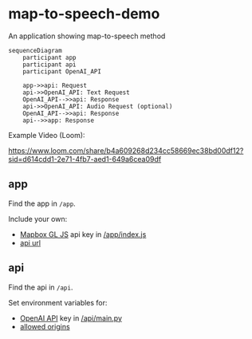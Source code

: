 # map-to-speech-demo
An application showing map-to-speech method

```mermaid
sequenceDiagram
    participant app
    participant api
    participant OpenAI_API

    app->>api: Request
    api->>OpenAI_API: Text Request
    OpenAI_API-->>api: Response
    api->>OpenAI_API: Audio Request (optional)
    OpenAI_API-->>api: Response
    api-->>app: Response
```

Example Video (Loom):

https://www.loom.com/share/b4a609268d234cc58669ec38bd00df12?sid=d614cdd1-2e71-4fb7-aed1-649a6cea09df

## app

Find the app in `/app`.

Include your own:
- [Mapbox GL JS](https://docs.mapbox.com/mapbox-gl-js/api/) api key in [/app/index.js](https://github.com/sparkgeo/map-to-speech-demo/blob/main/app/index.js#L3)
- [api url](https://github.com/sparkgeo/map-to-speech-demo/blob/main/app/index.js#L1)

## api

Find the api in `/api`.

Set environment variables for:
- [OpenAI API](https://openai.com/blog/openai-api) key in [/api/main.py](https://github.com/sparkgeo/map-to-speech-demo/blob/main/api/main.py#L13)
- [allowed origins](https://github.com/sparkgeo/map-to-speech-demo/blob/main/api/main.py#L14)
